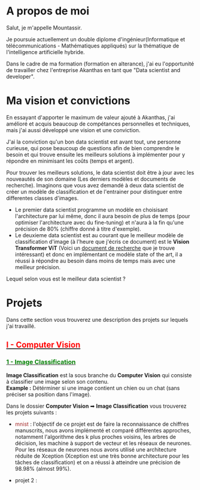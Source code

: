 # A propos de moi
Salut, je m'appelle Mountassir.

Je poursuie actuellement un double diplome d'ingénieur(Informatique et télécommunications - Mathématiques appliqués) sur la thématique de l'intelligence artificielle hybride.

Dans le cadre de ma formation (formation en alterance), j'ai eu l'opportunité de travailler chez l'entreprise Akanthas en tant que "Data scientist and developer".

# Ma vision et convictions
En essayant d'apporter le maximum de valeur ajouté à Akanthas, j'ai amélioré et acquis beaucoup de compétances personnelles et techniques, mais j'ai aussi développé une vision et une conviction.

J'ai la conviction qu'un bon data scientist est avant tout, une personne curieuse, qui pose beaucoup de questions afin de bien comprendre le besoin et qui trouve ensuite les meilleurs solutions à implémenter pour y répondre en minimisant les coûts (temps et argent).

Pour trouver les meilleurs solutions, le data scientist doit être à jour avec les nouveautés de son domaine (Les derniers modèles et documents de recherche). Imaginons que vous avez demandé à deux data scientist de créer un modèle de classification et de l'entrainer pour distinguer entre differentes classes d'images.
* Le premier data scientist programme un modèle en choisisant l'architecture par lui même, donc il aura besoin de plus de temps (pour optimiser l'architecture avec du fine-tuning) et n'aura à la fin qu'une précision de 80% (chiffre donné à titre d'exemple).
* Le deuxieme data scientist est au courant que le meilleur modèle de classification d'image (à l'heure que j'écris ce document) est le **Vision Transformer ViT** (Voici un <u><a href="https://arxiv.org/pdf/2010.11929v2.pdf" target="_blank">document de recherche</a></u> que je trouve intéressant) et donc en implémentant ce modèle state of the art, il a réussi à répondre au besoin dans moins de temps mais avec une meilleur précision.

Lequel selon vous est le meilleur data scientist ?

# Projets
Dans cette section vous trouverez une description des projets sur lequels j'ai travaillé.



## <u><font color="red"> I - Computer Vision</font></u>
### <u><font color="green"> 1 - Image Classification</font></u>
 
**Image Classification** est la sous branche du **Computer Vision** qui consiste à classifier une image selon son contenu.  
**Example :**  Détérminer si une image contient un chien ou un chat (sans préciser sa position dans l'image).  

Dans le dossier **Computer Vision** ➡ **Image Classification** vous trouverez les projets suivants : 

* <font color="brown">mnist </font>: l'objectif de ce projet est de faire la reconnaissance de chiffres manuscrits, nous avons implémenté et comparé différentes approches, notamment l'algorithme des k plus proches voisins, les arbres de décision, les machine à support de vecteur et les réseaux de neurones. Pour les réseaux de neurones nous avons utilisé une architecture réduite de Xception (Xception est une très bonne architecture pour les tâches de classification) et on a réussi à atteindre une précision de 98.98% (almost 99%).

* projet 2 :  



